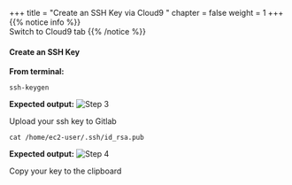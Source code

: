 +++
title = "Create an SSH Key via Cloud9 "
chapter = false
weight = 1
+++
{{% notice info %}}                                                                                                                          
Switch to Cloud9 tab
{{% /notice %}}

#### Create an SSH Key

**From terminal:**

```
ssh-keygen
```

**Expected output:**
![Step 3](/images/gitlab/gitlab_step3.png)

Upload your ssh key to Gitlab

```
cat /home/ec2-user/.ssh/id_rsa.pub
```

**Expected output:**
![Step 4](/images/gitlab/gitlab_step4.png)

Copy your key to the clipboard

